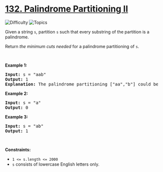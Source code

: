 # [132. Palindrome Partitioning II](https://leetcode.com/problems/palindrome-partitioning-ii)

![Difficulty](https://img.shields.io/badge/Difficulty-Hard-blue.svg) ![Topics](https://img.shields.io/badge/Topics-String,%20Dynamic%20Programming-orange.svg)
<br/>

<p>Given a string <code>s</code>, partition <code>s</code> such that every substring of the partition is a palindrome.</p>

<p>Return <em>the minimum cuts needed</em> for a palindrome partitioning of <code>s</code>.</p>

<p>&nbsp;</p>
<p><strong class="example">Example 1:</strong></p>

<pre>
<strong>Input:</strong> s = &quot;aab&quot;
<strong>Output:</strong> 1
<strong>Explanation:</strong> The palindrome partitioning [&quot;aa&quot;,&quot;b&quot;] could be produced using 1 cut.
</pre>

<p><strong class="example">Example 2:</strong></p>

<pre>
<strong>Input:</strong> s = &quot;a&quot;
<strong>Output:</strong> 0
</pre>

<p><strong class="example">Example 3:</strong></p>

<pre>
<strong>Input:</strong> s = &quot;ab&quot;
<strong>Output:</strong> 1
</pre>

<p>&nbsp;</p>
<p><strong>Constraints:</strong></p>

<ul>
	<li><code>1 &lt;= s.length &lt;= 2000</code></li>
	<li><code>s</code> consists of lowercase English letters only.</li>
</ul>

